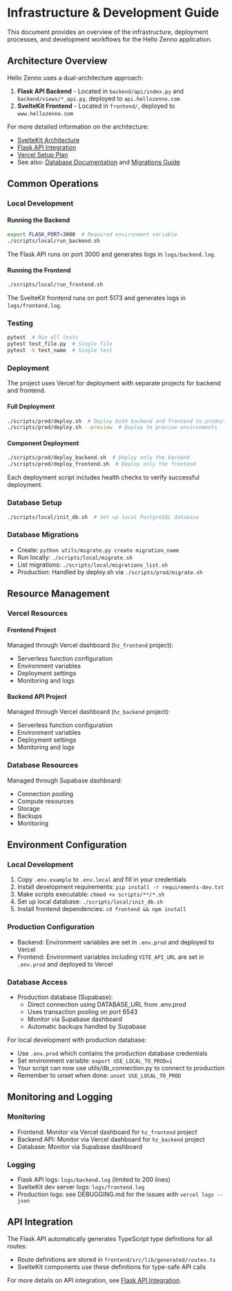 # Infrastructure & Development Guide

This document provides an overview of the infrastructure, deployment processes, and development workflows for the Hello Zenno application.

## Architecture Overview

Hello Zenno uses a dual-architecture approach:

1. **Flask API Backend** - Located in `backend/api/index.py` and `backend/views/*_api.py`, deployed to `api.hellozenno.com`
2. **SvelteKit Frontend** - Located in `frontend/`, deployed to `www.hellozenno.com`

For more detailed information on the architecture:
- [SvelteKit Architecture](../../frontend/docs/FRONTEND_SVELTEKIT_ARCHITECTURE.md)
- [Flask API Integration](../../frontend/docs/BACKEND_FLASK_API_INTEGRATION.md)
- [Vercel Setup Plan](../../planning/250331_Vercel_setup_for_SvelteKit.md)
- See also: [Database Documentation](../../docs/DATABASE.md) and [Migrations Guide](../../docs/MIGRATIONS.md)

## Common Operations

### Local Development

#### Running the Backend
```bash
export FLASK_PORT=3000  # Required environment variable
./scripts/local/run_backend.sh
```

The Flask API runs on port 3000 and generates logs in `logs/backend.log`.

#### Running the Frontend
```bash
./scripts/local/run_frontend.sh
```

The SvelteKit frontend runs on port 5173 and generates logs in `logs/frontend.log`.

### Testing
```bash
pytest  # Run all tests
pytest test_file.py  # Single file
pytest -k test_name  # Single test
```

### Deployment

The project uses Vercel for deployment with separate projects for backend and frontend.

#### Full Deployment
```bash
./scripts/prod/deploy.sh  # Deploy both backend and frontend to production
./scripts/prod/deploy.sh --preview  # Deploy to preview environments
```

#### Component Deployment
```bash
./scripts/prod/deploy_backend.sh  # Deploy only the backend
./scripts/prod/deploy_frontend.sh  # Deploy only the frontend
```

Each deployment script includes health checks to verify successful deployment.

### Database Setup

```bash
./scripts/local/init_db.sh  # Set up local PostgreSQL database
```

### Database Migrations

- Create: `python utils/migrate.py create migration_name`
- Run locally: `./scripts/local/migrate.sh`
- List migrations: `./scripts/local/migrations_list.sh`
- Production: Handled by deploy.sh via `./scripts/prod/migrate.sh`

## Resource Management

### Vercel Resources

#### Frontend Project
Managed through Vercel dashboard (`hz_frontend` project):
- Serverless function configuration
- Environment variables
- Deployment settings
- Monitoring and logs

#### Backend API Project
Managed through Vercel dashboard (`hz_backend` project):
- Serverless function configuration
- Environment variables
- Deployment settings
- Monitoring and logs

### Database Resources
Managed through Supabase dashboard:
- Connection pooling
- Compute resources
- Storage
- Backups
- Monitoring

## Environment Configuration

### Local Development

1. Copy `.env.example` to `.env.local` and fill in your credentials
2. Install development requirements: `pip install -r requirements-dev.txt`
3. Make scripts executable: `chmod +x scripts/**/*.sh`
4. Set up local database: `./scripts/local/init_db.sh`
5. Install frontend dependencies: `cd frontend && npm install`

### Production Configuration

- Backend: Environment variables are set in `.env.prod` and deployed to Vercel
- Frontend: Environment variables including `VITE_API_URL` are set in `.env.prod` and deployed to Vercel

### Database Access

- Production database (Supabase):
  - Direct connection using DATABASE_URL from .env.prod
  - Uses transaction pooling on port 6543
  - Monitor via Supabase dashboard
  - Automatic backups handled by Supabase

For local development with production database:
- Use `.env.prod` which contains the production database credentials
- Set environment variable: `export USE_LOCAL_TO_PROD=1`
- Your script can now use utils/db_connection.py to connect to production
- Remember to unset when done: `unset USE_LOCAL_TO_PROD`

## Monitoring and Logging

### Monitoring
- Frontend: Monitor via Vercel dashboard for `hz_frontend` project
- Backend API: Monitor via Vercel dashboard for `hz_backend` project
- Database: Monitor via Supabase dashboard

### Logging
- Flask API logs: `logs/backend.log` (limited to 200 lines)
- SvelteKit dev server logs: `logs/frontend.log`
- Production logs: see DEBUGGING.md for the issues with `vercel logs --json`

## API Integration

The Flask API automatically generates TypeScript type definitions for all routes:
- Route definitions are stored in `frontend/src/lib/generated/routes.ts`
- SvelteKit components use these definitions for type-safe API calls

For more details on API integration, see [Flask API Integration](../../frontend/docs/BACKEND_FLASK_API_INTEGRATION.md). 